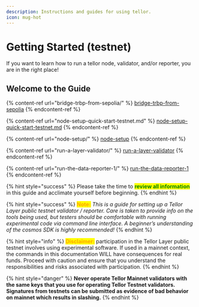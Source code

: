```yaml
---
description: Instructions and guides for using tellor.
icon: mug-hot
---
```


# Getting Started (testnet)

If you want to learn how to run a tellor node, validator, and/or reporter, you are in the right place!

## Welcome to the Guide

{% content-ref url="bridge-trbp-from-sepolia/" %}
[bridge-trbp-from-sepolia](bridge-trbp-from-sepolia/)
{% endcontent-ref %}

{% content-ref url="node-setup-quick-start-testnet.md" %}
[node-setup-quick-start-testnet.md](node-setup-quick-start-testnet.md)
{% endcontent-ref %}

{% content-ref url="node-setup/" %}
[node-setup](node-setup/)
{% endcontent-ref %}

{% content-ref url="run-a-layer-validator/" %}
[run-a-layer-validator](run-a-layer-validator/)
{% endcontent-ref %}

{% content-ref url="run-the-data-reporter-1/" %}
[run-the-data-reporter-1](run-the-data-reporter-1/)
{% endcontent-ref %}

{% hint style="success" %}
Please take the time to <mark style="color:green;">**review all information**</mark> in this guide and acclimate yourself before beginning.
{% endhint %}

{% hint style="success" %}
<mark style="color:orange;">**Note:**</mark> _This is a guide for setting up a Tellor Layer public testnet validator / reporter. Care is taken to provide info on the tools being used, but testers should be comfortable with running experimental code via command line interface. A beginner’s understanding of the cosmos SDK is highly recommended!_
{% endhint %}

{% hint style="info" %}
<mark style="color:orange;">**Disclaimer:**</mark> participation in the Tellor Layer public testnet involves using experimental software. If used in a mainnet context, the commands in this documentation WILL have consequences for real funds. Proceed with caution and ensure that you understand the responsibilities and risks associated with participation.
{% endhint %}

{% hint style="danger" %}
**Never operate Tellor Mainnet validators with the same keys that you use for operating Tellor Testnet validators. Signatures from testnets can be submitted as evidence of bad behavior on mainnet which results in slashing.**
{% endhint %}
